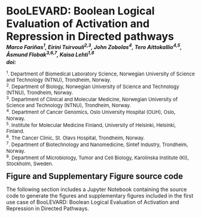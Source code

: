 <h1 style="margin-bottom: 0px;">BooLEVARD: Boolean Logical Evaluation of Activation and Repression in Directed pathways</h1>
<h5 style="margin-bottom: 2px; margin-top: 0px;">Marco Fariñas<sup>1</sup>, Eirini Tsirvouli<sup>2,3</sup>, John Zobolas<sup>4</sup>, Tero Aittokallio<sup>4,5</sup>, Åsmund Flobak<sup>3,6,7</sup>, Kaisa Lehti<sup>1,8</sup></h5>
<h5 style="margin-top: 3px; margin-bottom: 0px;">doi: </h5>
<p style="font-size:small"> 
    <sup>1</sup>. Department of Biomedical Laboratory Science, Norwegian University of Science and Technology (NTNU), Trondheim, Norway. <br>
    <sup>2</sup>. Department of Biology, Norwegian University of Science and Technology (NTNU), Trondheim, Norway.<br>
    <sup>3</sup>. Department of Clinical and Molecular Medicine, Norwegian University of Science and Technology (NTNU), Trondheim, Norway.<br>
    <sup>4</sup>. Department of Cancer Genomics, Oslo University Hospital (OUH), Oslo, Norway.<br>
    <sup>5</sup>. Institute for Molecular Medicine Finland, University of Helsinki, Helsinki, Finland.<br>
    <sup>6</sup>. The Cancer Clinic, St. Olavs Hospital, Trondheim, Norway.<br>
    <sup>7</sup>. Department of Biotechnology and Nanomedicine, Sintef Industry, Trondheim, Norway.<br>
    <sup>8</sup>. Department of Microbiology, Tumor and Cell Biology, Karolinska Institute (KI), Stockholm, Sweden.<br>
</p>
<h4 style="margin-top: 0px; margin-bottom: 2px; font-size: 1.5em"><b>Figure and Supplementary Figure source code</b></h4>
<p>
The following section includes a Jupyter Notebook containing the source code to generate the figures and supplementary figures included in the first use case of BooLEVARD: Boolean Logical Evaluation of Activation and Repression in Directed Pathways.
</p>
